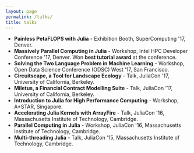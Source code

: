 ```yaml
---
layout: page
permalink: /talks/
title: talks
---
```


- **Painless PetaFLOPS with Julia** - Exhibition Booth, SuperComputing '17, Denver.
- **Massively Parallel Computing in Julia** - Workshop, Intel HPC Developer Conference '17, Denver. Won **best tutorial award** at the conference.
- **Solving the Two Language Problem in Machine Learning** - Workshop, Open Data Science Conference (ODSC) West '17, San Francisco.
- **Circuitscape, a Tool for Landscape Ecology** - Talk, JuliaCon '17, University of California, Berkeley.
- **Miletus, a Financial Contract Modelling Suite** - Talk, JuliaCon '17, University of California, Berkeley.
- **Introduction to Julia for High Performance Computing** - Workshop, A*STAR, Singapore.
- **Accelerating Julia Kernels with ArrayFire** - Talk, JuliaCon '16, Massachusetts Institute of Technology, Cambridge.
- **Parallel Computing in Julia** - Workshop, JuliaCon '16, Massachusetts Institute of Technology, Cambridge.
- **Multi-threading Julia** - Talk, JuliaCon '15, Massachusetts Institute of Technology, Cambridge.